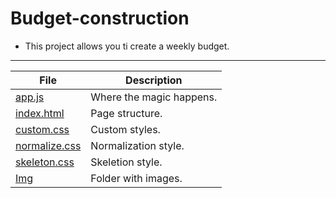 # Budget-construction
- This project allows you ti create a weekly budget.
---
| File | Description |
| --- | --- |
| [app.js]() | Where the magic happens. |
| [index.html]() | Page structure. |
| [custom.css]()| Custom styles. |
| [normalize.css]() | Normalization style. |
| [skeleton.css]() | Skeletion style.|
| [Img]() | Folder with images. |
